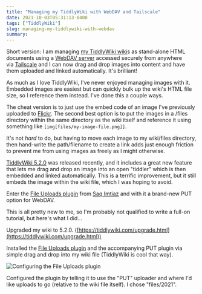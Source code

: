 ```yaml
---
title: "Managing my TiddlyWiki with WebDAV and Tailscale"
date: 2021-10-03T05:31:13-0400
tags: ["TiddlyWiki"]
slug: managing-my-tiddlywiki-with-webdav
summary:
---
```


Short version: I am managing [my TiddlyWiki wiki](https://rudimentarylathe.wiki/)s as stand-alone HTML documents using a [WebDAV server](https://www.schimera.com/products/webdav-nav-server/) accessed securely from anywhere via [Tailscale](https://tailscale.com/) and I can now drag and drop images into content and have them uploaded and linked automatically. It's brilliant!

As much as I love TiddlyWiki, I've never enjoyed managing images with it. Embedded images are easiest but can quickly bulk up the wiki's HTML file size, so I reference them instead. I've done this a couple ways.

The cheat version is to just use the embed code of an image I've previously uploaded to [Flickr](https://www.flickr.com/photos/jbaty/). The second best option is to put the images in a /files directory within the same directory as the wiki itself and reference it using something like `[img[files/my-image-file.png]]`.

It's not _hard_ to do, but having to move each image to my wiki/files directory, then hand-write the path/filename to create a link adds just enough friction to prevent me from using images as freely as I might otherwise.

[TiddlyWiki 5.2.0](https://tiddlywiki.com/#Release%205.2.0) was released recently, and it includes a great new feature that lets me drag and drop an image into an open "tiddler" which is then embedded and linked automatically. This is a terrific improvement, but it still embeds the image within the wiki file, which I was hoping to avoid.

Enter the [File Uploads plugin](https://saqimtiaz.github.io/tw5-file-uploads/) from [Saq Imtiaz](https://twitter.com/saqimtiaz) and with it a brand-new PUT option for WebDAV.

This is all pretty new to me, so I'm probably not qualified to write a full-on tutorial, but here's what I did...

Upgraded my wiki to 5.2.0. ([https://tiddlywiki.com/upgrade.html](https://tiddlywiki.com/upgrade.html))

Installed the [File Uploads plugin](https://saqimtiaz.github.io/tw5-file-uploads/) and the accompanying PUT plugin via simple drag and drop into my wiki file (TiddlyWiki is cool that way).

![Configuring the File Uploads plugin](/img/2021/20211003-uploads.png)

Configured the plugin by telling it to use the "PUT" uploader and where I'd like uploads to go (relative to the wiki file itself). I chose "files/2021".